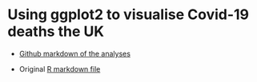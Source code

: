 # Using ggplot2 to visualise Covid-19 deaths the UK

* [Github markdown of the analyses](covid.md)

* Original [R markdown file](covid.Rmd)
